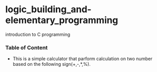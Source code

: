 # logic_building_and-elementary_programming
introduction to C programming 

### Table of Content
* This is a simple calculator that parform  calculation on two number based on the following sign(+,-,*,%).
